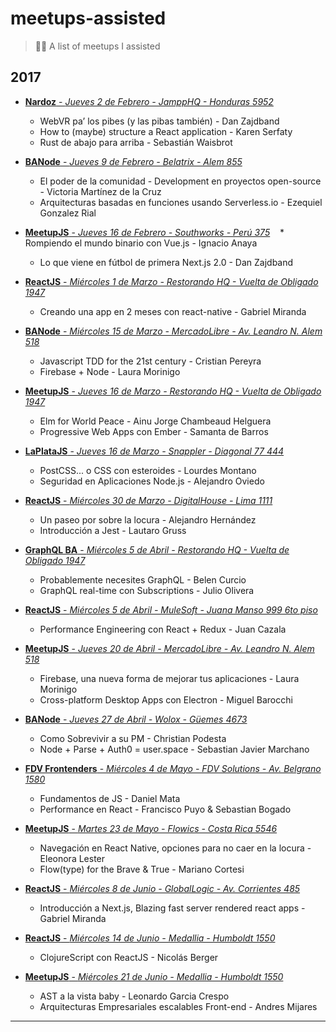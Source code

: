 # meetups-assisted
> 👨‍🏫 A list of meetups I assisted

## 2017

* [<b>Nardoz</b> - <i>Jueves 2 de Febrero - JamppHQ - Honduras 5952</i>](https://www.meetup.com/es-ES/Nardoz/events/237054879)
    * WebVR pa’ los pibes (y las pibas también) - Dan Zajdband
    * How to (maybe) structure a React application - Karen Serfaty
    * Rust de abajo para arriba - Sebastián Waisbrot

* [<b>BANode</b> - <i>Jueves 9 de Febrero - Belatrix - Alem 855</i>](https://www.meetup.com/es-ES/banodejs/events/237407547)
    * El poder de la comunidad - Development en proyectos open-source - Victoria Martínez de la Cruz
    * Arquitecturas basadas en funciones usando Serverless.io - Ezequiel Gonzalez Rial
    
* [<b>MeetupJS</b> - <i>Jueves 16 de Febrero - Southworks - Perú 375</i>](https://www.meetup.com/es-ES/Meetup-js/events/237609108)
    * Rompiendo el mundo binario con Vue.js - Ignacio Anaya
    * Lo que viene en fútbol de primera Next.js 2.0 - Dan Zajdband
    
* [<b>ReactJS</b> - <i>Miércoles 1 de Marzo - Restorando HQ - Vuelta de Obligado 1947</i>](https://www.meetup.com/es-ES/React-js-en-Buenos-Aires/events/237502568)
   * Creando una app en 2 meses con react-native - Gabriel Miranda
    
* [<b>BANode</b> - <i>Miércoles 15 de Marzo - MercadoLibre - Av. Leandro N. Alem 518</i>](https://www.meetup.com/es-ES/banodejs/events/238296787)
   * Javascript TDD for the 21st century - Cristian Pereyra
   * Firebase + Node - Laura Morinigo    

* [<b>MeetupJS</b> - <i>Jueves 16 de Marzo - Restorando HQ - Vuelta de Obligado 1947</i>](https://www.meetup.com/es-ES/Meetup-js/events/238094647)
   * Elm for World Peace - Ainu Jorge Chambeaud Helguera
   * Progressive Web Apps con Ember - Samanta de Barros

* [<b>LaPlataJS</b> - <i>Jueves 16 de Marzo - Snappler - Diagonal 77 444</i>](http://laplatajs.github.io/meetups)
   * PostCSS... o CSS con esteroides - Lourdes Montano
   * Seguridad en Aplicaciones Node.js - Alejandro Oviedo
    
* [<b>ReactJS</b> - <i>Miércoles 30 de Marzo - DigitalHouse - Lima 1111</i>](https://www.meetup.com/es-ES/React-js-en-Buenos-Aires/events/238221835)
   * Un paseo por sobre la locura - Alejandro Hernández
   * Introducción a Jest - Lautaro Gruss

* [<b>GraphQL BA</b> - <i>Miércoles 5 de Abril - Restorando HQ - Vuelta de Obligado 1947</i>](https://www.meetup.com/es-ES/GraphQL-BA/events/238371495)
   * Probablemente necesites GraphQL - Belen Curcio
   * GraphQL real-time con Subscriptions - Julio Olivera

* [<b>ReactJS</b> - <i>Miércoles 5 de Abril - MuleSoft - Juana Manso 999 6to piso</i>](https://www.meetup.com/es-ES/React-js-en-Buenos-Aires/events/238854265)
   * Performance Engineering con React + Redux - Juan Cazala

* [<b>MeetupJS</b> - <i>Jueves 20 de Abril - MercadoLibre - Av. Leandro N. Alem 518</i>](https://www.meetup.com/es-ES/Meetup-js/events/238860580)
   * Firebase, una nueva forma de mejorar tus aplicaciones - Laura Morinigo 
   * Cross-platform Desktop Apps con Electron - Miguel Barocchi
   
* [<b>BANode</b> - <i>Jueves 27 de Abril - Wolox - Güemes 4673</i>](https://www.meetup.com/es-ES/banodejs/events/239365282)
   * Como Sobrevivir a su PM - Christian Podesta
   * Node + Parse + Auth0 = user.space - Sebastian Javier Marchano

* [<b>FDV Frontenders</b> - <i>Miércoles 4 de Mayo - FDV Solutions - Av. Belgrano 1580</i>](https://www.meetup.com/es-ES/FDV-Frontenders/events/239451557)
   * Fundamentos de JS - Daniel Mata
   * Performance en React - Francisco Puyo & Sebastian Bogado

* [<b>MeetupJS</b> - <i>Martes 23 de Mayo - Flowics - Costa Rica 5546</i>](https://www.meetup.com/es-ES/Meetup-js/events/239998577)
   * Navegación en React Native, opciones para no caer en la locura - Eleonora Lester  
   * Flow(type) for the Brave & True - Mariano Cortesi

* [<b>ReactJS</b> - <i>Miércoles 8 de Junio - GlobalLogic - Av. Corrientes 485</i>](https://www.meetup.com/es-ES/React-js-en-Buenos-Aires/events/240295544)
   * Introducción a Next.js, Blazing fast server rendered react apps - Gabriel Miranda

* [<b>ReactJS</b> - <i>Miércoles 14 de Junio - Medallia - Humboldt 1550</i>](https://www.meetup.com/es-ES/React-js-en-Buenos-Aires/events/240536898)
   * ClojureScript con ReactJS - Nicolás Berger

* [<b>MeetupJS</b> - <i>Miércoles 21 de Junio - Medallia - Humboldt 1550</i>](https://www.meetup.com/es-ES/Meetup-js/events/240813118)
   * AST a la vista baby - Leonardo Garcia Crespo 
   * Arquitecturas Empresariales escalables Front-end - Andres Mijares

___

